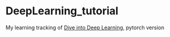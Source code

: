 # DeepLearning_tutorial
My learning tracking of [Dive into Deep Learning](https://zh.d2l.ai/index.html), pytorch version
